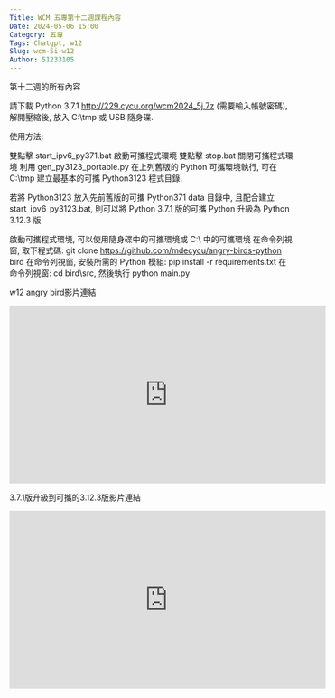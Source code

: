 ```yaml
---
Title: WCM 五專第十二週課程內容
Date: 2024-05-06 15:00
Category: 五專
Tags: Chatgpt, w12
Slug: wcm-5i-w12
Author: 51233105
---
```


第十二週的所有內容

<!-- PELICAN_END_SUMMARY -->

請下載 Python 3.7.1 http://229.cycu.org/wcm2024_5j.7z (需要輸入帳號密碼), 解開壓縮後, 放入 C:\tmp 或 USB 隨身碟.

使用方法:

雙點擊 start_ipv6_py371.bat 啟動可攜程式環境
雙點擊 stop.bat 關閉可攜程式環境
利用 gen_py3123_portable.py 在上列舊版的 Python 可攜環境執行, 可在 C:\tmp 建立最基本的可攜 Python3123 程式目錄.

若將 Python3123 放入先前舊版的可攜 Python371 data 目錄中, 且配合建立 start_ipv6_py3123.bat, 則可以將 Python 3.7.1 版的可攜 Python 升級為 Python 3.12.3 版

啟動可攜程式環境, 可以使用隨身碟中的可攜環境或 C:\ 中的可攜環境
在命令列視窗, 取下程式碼: git clone https://github.com/mdecycu/angry-birds-python bird
在命令列視窗, 安裝所需的 Python 模組: pip install -r requirements.txt
在命令列視窗: cd bird\src, 然後執行 python main.py

w12 angry bird影片連結

<iframe width="560" height="315" src="https://www.youtube.com/embed/UKuNcRx9SOE?si=3kR1FoyT3i3BmVBp" title="YouTube video player" frameborder="0" allow="accelerometer; autoplay; clipboard-write; encrypted-media; gyroscope; picture-in-picture; web-share" referrerpolicy="strict-origin-when-cross-origin" allowfullscreen></iframe>

3.7.1版升級到可攜的3.12.3版影片連結

<iframe width="560" height="315" src="https://www.youtube.com/embed/mRwZsushWws?si=_R7TEls8XTEWZwK-" title="YouTube video player" frameborder="0" allow="accelerometer; autoplay; clipboard-write; encrypted-media; gyroscope; picture-in-picture; web-share" referrerpolicy="strict-origin-when-cross-origin" allowfullscreen></iframe>